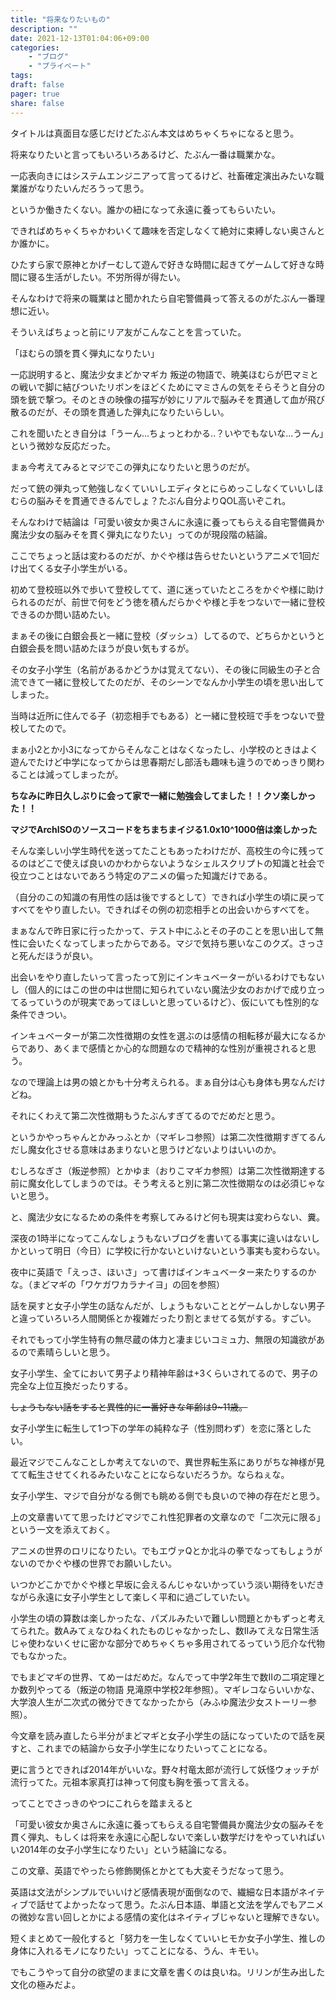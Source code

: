 ```yaml
---
title: "将来なりたいもの"
description: ""
date: 2021-12-13T01:04:06+09:00
categories:
    - "ブログ"
    - "プライベート"
tags:
draft: false
pager: true
share: false
---
```


タイトルは真面目な感じだけどたぶん本文はめちゃくちゃになると思う。

将来なりたいと言ってもいろいろあるけど、たぶん一番は職業かな。

一応表向きにはシステムエンジニアって言ってるけど、社畜確定演出みたいな職業誰がなりたいんだろうって思う。

というか働きたくない。誰かの紐になって永遠に養ってもらいたい。

できればめちゃくちゃかわいくて趣味を否定しなくて絶対に束縛しない奥さんとか誰かに。

ひたすら家で原神とかげーむして遊んで好きな時間に起きてゲームして好きな時間に寝る生活がしたい。不労所得が得たい。

そんなわけで将来の職業はと聞かれたら自宅警備員って答えるのがたぶん一番理想に近い。

そういえばちょっと前にリア友がこんなことを言っていた。

「ほむらの頭を貫く弾丸になりたい」

一応説明すると、魔法少女まどかマギカ 叛逆の物語で、暁美ほむらが巴マミとの戦いで脚に結びついたリボンをほどくためにマミさんの気をそらそうと自分の頭を銃で撃つ。そのときの映像の描写が妙にリアルで脳みそを貫通して血が飛び散るのだが、その頭を貫通した弾丸になりたいらしい。

これを聞いたとき自分は「うーん...ちょっとわかる..？いやでもないな...うーん」という微妙な反応だった。

まぁ今考えてみるとマジでこの弾丸になりたいと思うのだが。

だって銃の弾丸って勉強しなくていいしエディタとにらめっこしなくていいしほむらの脳みそを貫通できるんでしょ？たぶん自分よりQOL高いぞこれ。

そんなわけで結論は「可愛い彼女か奥さんに永遠に養ってもらえる自宅警備員か魔法少女の脳みそを貫く弾丸になりたい」ってのが現段階の結論。

ここでちょっと話は変わるのだが、かぐや様は告らせたいというアニメで1回だけ出てくる女子小学生がいる。

初めて登校班以外で歩いて登校してて、道に迷っていたところをかぐや様に助けられるのだが、前世で何をどう徳を積んだらかぐや様と手をつないで一緒に登校できるのか問い詰めたい。

まぁその後に白銀会長と一緒に登校（ダッシュ）してるので、どちらかというと白銀会長を問い詰めたほうが良い気もするが。

その女子小学生（名前があるかどうかは覚えてない）、その後に同級生の子と合流できて一緒に登校してたのだが、そのシーンでなんか小学生の頃を思い出してしまった。

当時は近所に住んでる子（初恋相手でもある）と一緒に登校班で手をつないで登校してたので。

まぁ小2とか小3になってからそんなことはなくなったし、小学校のときはよく遊んでたけど中学になってからは思春期だし部活も趣味も違うのでめっきり関わることは減ってしまったが。

**ちなみに昨日久しぶりに会って家で一緒に勉強会してました！！クソ楽しかった！！**

**マジでArchISOのソースコードをちまちまイジる1.0x10^1000倍は楽しかった**

そんな楽しい小学生時代を送ってたこともあったわけだが、高校生の今に残ってるのはどこで使えば良いのかわからないようなシェルスクリプトの知識と社会で役立つことはないであろう特定のアニメの偏った知識だけである。

（自分のこの知識の有用性の話は後でするとして）できれば小学生の頃に戻ってすべてをやり直したい。できればその例の初恋相手との出会いからすべてを。

まぁなんで昨日家に行ったかって、テスト中にふとその子のことを思い出して無性に会いたくなってしまったからである。マジで気持ち悪いなこのクズ。さっさと死んだほうが良い。

出会いをやり直したいって言ったって別にインキュベーターがいるわけでもないし（個人的にはこの世の中は世間に知られていない魔法少女のおかげで成り立ってるっていうのが現実であってほしいと思っているけど）、仮にいても性別的な条件できつい。

インキュベーターが第二次性徴期の女性を選ぶのは感情の相転移が最大になるからであり、あくまで感情とか心的な問題なので精神的な性別が重視されると思う。

なので理論上は男の娘とかも十分考えられる。まぁ自分は心も身体も男なんだけどね。

それにくわえて第二次性徴期もうたぶんすぎてるのでだめだと思う。

というかやっちゃんとかみっふとか（マギレコ参照）は第二次性徴期すぎてるんだし魔女化させる意味はあまりないと思うけどないよりはいいのか。

むしろなぎさ（叛逆参照）とかゆま（おりこマギカ参照）は第二次性徴期達する前に魔女化してしまうのでは。そう考えると別に第二次性徴期なのは必須じゃないと思う。

と、魔法少女になるための条件を考察してみるけど何も現実は変わらない、糞。

深夜の1時半になってこんなしょうもないブログを書いてる事実に違いはないしかといって明日（今日）に学校に行かないといけないという事実も変わらない。

夜中に英語で「えっさ、ほいさ」って書けばインキュベーター来たりするのかな。（まどマギの「ワケガワカラナイヨ」の回を参照）

話を戻すと女子小学生の話なんだが、しょうもないこととゲームしかしない男子と違っていろいろ人間関係とか複雑だったり割とませてる気がする。すごい。

それでもって小学生特有の無尽蔵の体力と凄まじいコミュ力、無限の知識欲があるので素晴らしいと思う。

女子小学生、全てにおいて男子より精神年齢は+3くらいされてるので、男子の完全な上位互換だったりする。

~~しょうもない話をすると異性的に一番好きな年齢は9~11歳。~~

女子小学生に転生して1つ下の学年の純粋な子（性別問わず）を恋に落としたい。

最近マジでこんなことしか考えてないので、異世界転生系にありがちな神様が見てて転生させてくれるみたいなことにならないだろうか。ならねぇな。

女子小学生、マジで自分がなる側でも眺める側でも良いので神の存在だと思う。

上の文章書いてて思ったけどマジでこれ性犯罪者の文章なので「二次元に限る」という一文を添えておく。

アニメの世界のロリになりたい。でもエヴァQとか北斗の拳でなってもしょうがないのでかぐや様の世界でお願いしたい。

いつかどこかでかぐや様と早坂に会えるんじゃないかっていう淡い期待をいだきながら永遠に女子小学生として楽しく平和に過ごしていたい。

小学生の頃の算数は楽しかったな、パズルみたいで難しい問題とかもずっと考えてられた。数Aみてぇなひねくれたものじゃなかったし、数IIみてえな日常生活じゃ使わないくせに密かな部分でめちゃくちゃ多用されてるっていう厄介な代物でもなかった。

でもまどマギの世界、てめーはだめだ。なんでって中学2年生で数IIの二項定理とか数列やってる（叛逆の物語 見滝原中学校2年参照）。マギレコならいいかな、大学浪人生が二次式の微分できてなかったから（みふゆ魔法少女ストーリー参照）。

今文章を読み直したら半分がまどマギと女子小学生の話になっていたので話を戻すと、これまでの結論から女子小学生になりたいってことになる。

更に言うとできれば2014年がいいな。野々村竜太郎が流行して妖怪ウォッチが流行ってた。元祖本家真打は神って何度も胸を張って言える。

ってことでさっきのやつにこれらを踏まえると

「可愛い彼女か奥さんに永遠に養ってもらえる自宅警備員か魔法少女の脳みそを貫く弾丸、もしくは将来を永遠に心配しないで楽しい数学だけをやっていればいい2014年の女子小学生になりたい」という結論になる。

この文章、英語でやったら修飾関係とかとても大変そうだなって思う。

英語は文法がシンプルでいいけど感情表現が面倒なので、繊細な日本語がネイティブで話せてよかったなって思う。たぶん日本語、単語と文法を学んでもアニメの微妙な言い回しとかによる感情の変化はネイティブじゃないと理解できない。

短くまとめて一般化すると「努力を一生しなくていいヒモか女子小学生、推しの身体に入れるモノになりたい」ってことになる、うん、キモい。

でもこうやって自分の欲望のままに文章を書くのは良いね。リリンが生み出した文化の極みだよ。
